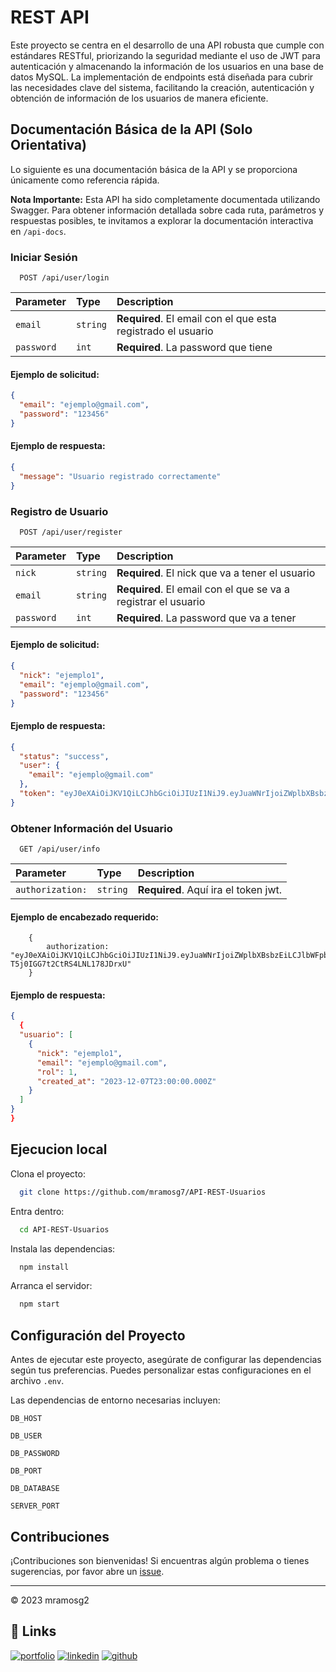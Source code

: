 # REST API

Este proyecto se centra en el desarrollo de una API robusta que cumple con estándares RESTful, priorizando la seguridad mediante el uso de JWT para autenticación y almacenando la información de los usuarios en una base de datos MySQL. La implementación de endpoints está diseñada para cubrir las necesidades clave del sistema, facilitando la creación, autenticación y obtención de información de los usuarios de manera eficiente.

## Documentación Básica de la API (Solo Orientativa)

Lo siguiente es una documentación básica de la API y se proporciona únicamente como referencia rápida.

**Nota Importante:** Esta API ha sido completamente documentada utilizando Swagger. Para obtener información detallada sobre cada ruta, parámetros y respuestas posibles, te invitamos a explorar la documentación interactiva en `/api-docs`.

### Iniciar Sesión

```
  POST /api/user/login
```
| Parameter | Type     | Description                |
| :-------- | :------- | :------------------------- |
| `email` | `string` | **Required**. El email con el que esta registrado el usuario |
| `password` | `int` | **Required**. La password que tiene |

#### Ejemplo de solicitud:
```json
{
  "email": "ejemplo@gmail.com",
  "password": "123456"
}
```
#### Ejemplo de respuesta: 
```json
{
  "message": "Usuario registrado correctamente"
}
```
### Registro de Usuario

```
  POST /api/user/register
```
| Parameter | Type     | Description                |
| :-------- | :------- | :------------------------- |
| `nick` | `string` | **Required**. El nick que va a tener el usuario |
| `email` | `string` | **Required**. El email con el que se va a registrar el usuario |
| `password` | `int` | **Required**. La password que va a tener |

#### Ejemplo de solicitud:
```json
{
  "nick": "ejemplo1",
  "email": "ejemplo@gmail.com",
  "password": "123456"
}

```

#### Ejemplo de respuesta:  
```json
{
  "status": "success",
  "user": {
    "email": "ejemplo@gmail.com"
  },
  "token": "eyJ0eXAiOiJKV1QiLCJhbGciOiJIUzI1NiJ9.eyJuaWNrIjoiZWplbXBsbzEiLCJlbWFpbCI6ImVqZW1wbG9AZ21haWwuY29tIiwicm9sIjoxLCJpYXQiOjE3MDIwMzg4MDQsImV4cCI6MTcwNDYzMDgwNH0.TO2g7FKihGdLxf47-T5j0IGG7t2CtRS4LNL178JDrxU"
}
```

### Obtener Información del Usuario

```
  GET /api/user/info
```
| Parameter | Type     | Description                |
| :-------- | :------- | :------------------------- |
| `authorization:` | `string` | **Required**. Aquí ira el token jwt.|

#### Ejemplo de encabezado requerido:
```
    {
        authorization: "eyJ0eXAiOiJKV1QiLCJhbGciOiJIUzI1NiJ9.eyJuaWNrIjoiZWplbXBsbzEiLCJlbWFpbCI6ImVqZW1wbG9AZ21haWwuY29tIiwicm9sIjoxLCJpYXQiOjE3MDIwMzg4MDQsImV4cCI6MTcwNDYzMDgwNH0.TO2g7FKihGdLxf47-T5j0IGG7t2CtRS4LNL178JDrxU"
    }
```
#### Ejemplo de respuesta: 
```json
{
  {
  "usuario": [
    {
      "nick": "ejemplo1",
      "email": "ejemplo@gmail.com",
      "rol": 1,
      "created_at": "2023-12-07T23:00:00.000Z"
    }
  ]
}
}
```

## Ejecucion local

Clona el proyecto:

```bash
  git clone https://github.com/mramosg7/API-REST-Usuarios
```
Entra dentro:

```bash
  cd API-REST-Usuarios
```
Instala las dependencias:
```bash
  npm install
```
Arranca el servidor:

```bash
  npm start
```

## Configuración del Proyecto

Antes de ejecutar este proyecto, asegúrate de configurar las dependencias según tus preferencias. Puedes personalizar estas configuraciones en el archivo `.env`.

Las dependencias de entorno necesarias incluyen:

`DB_HOST`

`DB_USER`

`DB_PASSWORD`

`DB_PORT`

`DB_DATABASE`

`SERVER_PORT`

## Contribuciones

¡Contribuciones son bienvenidas! Si encuentras algún problema o tienes sugerencias, por favor abre un [issue](https://github.com/mramosg7/API-REST-Usuarios/issues).

---

© 2023 mramosg2 

## 🔗 Links
[![portfolio](https://img.shields.io/badge/my_portfolio-800080?style=for-the-badge&logo=ko-fi&logoColor=white)](https://katherineoelsner.com/)
[![linkedin](https://img.shields.io/badge/linkedin-0A66C2?style=for-the-badge&logo=linkedin&logoColor=white)](https://www.linkedin.com/)
[![github](https://img.shields.io/badge/github-000?style=for-the-badge&logo=github&logoColor=white)](https://github.com/mramosg7)

